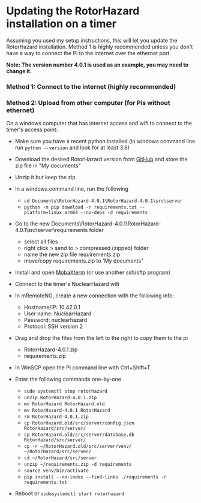 # Updating the RotorHazard installation on a timer

Assuming you used my setup instructions, this will let you update the RotorHazard installation. Method 1 is highly recommended unless you don't have a way to connect the Pi to the internet over the ethernet port.

**Note: The version number 4.0.1 is used as an example, you may need to change it.**

### Method 1: Connect to the internet (highly recommended)




### Method 2: Upload from other computer (for Pis without ethernet)

On a windows computer that has internet access and wifi to connect to the timer's access point:

- Make sure you have a recent python installed (in windows command line run ```python --version``` and look for at least 3.8)

- Download the desired RotorHazard version from [GitHub](https://github.com/RotorHazard/RotorHazard/releases) and store the zip file in "My documents"

- Unzip it but keep the zip

- In a windows command line, run the following
    - ```cd Documents\RotorHazard-4.0.1\RotorHazard-4.0.1\src\server```
    - ```python -m pip download -r requirements.txt --platform=linux_arm64 --no-deps -d requirements```

- Go to the new Documents\RotorHazard-4.0.1\RotorHazard-4.0.1\src\server\requirements folder
    - select all files
    - right click > send to > compressed (zipped) folder
    - name the new zip file requirements.zip
    - move/copy requirements.zip to 'My documents"

- Install and open [MobaXterm](https://mobaxterm.mobatek.net/download-home-edition.html) (or use another ssh/sftp program)

- Connect to the timer's NuclearHazard wifi

- In mRemoteNG, create a new connection with the following info:
    - Hostname/IP: 10.42.0.1
    - User name: NuclearHazard
    - Password: nuclearhazard
    - Protocol: SSH version 2
    
- Drag and drop the files from the left to the right to copy them to the pi
    - RotorHazard-4.0.1.zip
    - requirements.zip

- In WinSCP open the Pi command line with Ctrl+Shift+T

- Enter the following commands one-by-one
    - ```sudo systemctl stop rotorhazard```
    - ```unzip RotorHazard-4.0.1.zip```
    - ```mv RotorHazard RotorHazard.old```
    - ```mv RotorHazard-4.0.1 RotorHazard```
    - ```rm RotorHazard-4.0.1.zip```
    - ```cp RotorHazard.old/src/server/config.json RotorHazard/src/server/```
    - ```cp RotorHazard.old/src/server/database.db RotorHazard/src/server/```
    - ```cp -r ~/RotorHazard.old/src/server/venv/ ~/RotorHazard/src/server/```
    - ```cd ~/RotorHazard/src/server```
    - ```unzip ~/requirements.zip -d requirements```
    - ```source venv/bin/activate```
    - ```pip install --no-index --find-links ./requirements -r requirements.txt```

- Reboot or ```sudosystemctl start rotorhazard```
